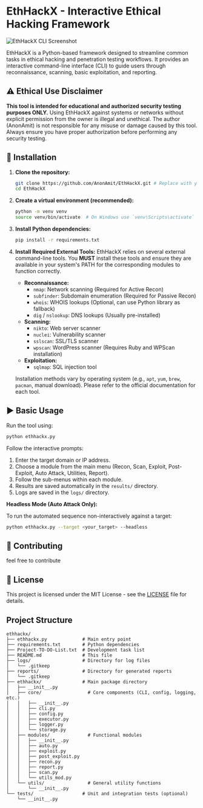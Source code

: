 # EthHackX - Interactive Ethical Hacking Framework

![EthHackX CLI Screenshot](ethhackx_cli_screenshot.png)

EthHackX is a Python-based framework designed to streamline common tasks in ethical hacking and penetration testing workflows. It provides an interactive command-line interface (CLI) to guide users through reconnaissance, scanning, basic exploitation, and reporting.

## ⚠️ Ethical Use Disclaimer

**This tool is intended for educational and authorized security testing purposes ONLY.** Using EthHackX against systems or networks without explicit permission from the owner is illegal and unethical. The author (AnonAmit) is not responsible for any misuse or damage caused by this tool. Always ensure you have proper authorization before performing any security testing.

## 🚀 Installation

1.  **Clone the repository:**
    ```bash
    git clone https://github.com/AnonAmit/EthHackX.git # Replace with your actual repo URL
    cd EthHackX
    ```

2.  **Create a virtual environment (recommended):**
    ```bash
    python -m venv venv
    source venv/bin/activate  # On Windows use `venv\Scripts\activate`
    ```

3.  **Install Python dependencies:**
    ```bash
    pip install -r requirements.txt
    ```

4.  **Install Required External Tools:**
    EthHackX relies on several external command-line tools. You **MUST** install these tools and ensure they are available in your system's PATH for the corresponding modules to function correctly.

    *   **Reconnaissance:**
        *   `nmap`: Network scanning (Required for Active Recon)
        *   `subfinder`: Subdomain enumeration (Required for Passive Recon)
        *   `whois`: WHOIS lookups (Optional, can use Python library as fallback)
        *   `dig` / `nslookup`: DNS lookups (Usually pre-installed)
    *   **Scanning:**
        *   `nikto`: Web server scanner
        *   `nuclei`: Vulnerability scanner
        *   `sslscan`: SSL/TLS scanner
        *   `wpscan`: WordPress scanner (Requires Ruby and WPScan installation)
    *   **Exploitation:**
        *   `sqlmap`: SQL injection tool

    Installation methods vary by operating system (e.g., `apt`, `yum`, `brew`, `pacman`, manual download). Please refer to the official documentation for each tool.

## ▶️ Basic Usage

Run the tool using:

```bash
python ethhackx.py
```

Follow the interactive prompts:

1.  Enter the target domain or IP address.
2.  Choose a module from the main menu (Recon, Scan, Exploit, Post-Exploit, Auto Attack, Utilities, Report).
3.  Follow the sub-menus within each module.
4.  Results are saved automatically in the `results/` directory.
5.  Logs are saved in the `logs/` directory.

**Headless Mode (Auto Attack Only):**

To run the automated sequence non-interactively against a target:

```bash
python ethhackx.py --target <your_target> --headless
```

## 🤝 Contributing

feel free to contribute

## 📄 License

This project is licensed under the MIT License - see the [LICENSE](LICENSE) file for details.

## Project Structure

```
ethhackx/
├── ethhackx.py             # Main entry point
├── requirements.txt        # Python dependencies
├── Project-TO-DO-List.txt  # Development task list
├── README.md               # This file
├── logs/                   # Directory for log files
│   └── .gitkeep
├── reports/                # Directory for generated reports
│   └── .gitkeep
├── ethhackx/               # Main package directory
│   ├── __init__.py
│   ├── core/                 # Core components (CLI, config, logging, etc.)
│   │   ├── __init__.py
│   │   ├── cli.py
│   │   ├── config.py
│   │   ├── executor.py
│   │   ├── logger.py
│   │   └── storage.py
│   ├── modules/              # Functional modules
│   │   ├── __init__.py
│   │   ├── auto.py
│   │   ├── exploit.py
│   │   ├── post_exploit.py
│   │   ├── recon.py
│   │   ├── report.py
│   │   ├── scan.py
│   │   └── utils_mod.py
│   └── utils/                # General utility functions
│       └── __init__.py
└── tests/                  # Unit and integration tests (optional)
    └── __init__.py
``` 
